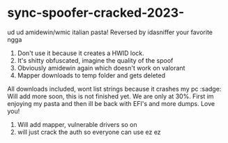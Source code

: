 # sync-spoofer-cracked-2023-
ud ud amidewin/wmic italian pasta! Reversed by idasniffer your favorite ngga


1) Don't use it because it creates a HWID lock.
2) It's shitty obfuscated, imagine the quality of the spoof
3) Obviously amidewin again which doesn't work on valorant
4) Mapper downloads to temp folder and gets deleted

All downloads included, wont list strings because it crashes my pc :sadge:
Will add more soon, this is not finished yet. We are only at 30%. First im enjoying my pasta and then ill be back with EFI's and more dumps. Love you!


1) Will add mapper, vulnerable drivers so on
2) will just crack the auth so everyone can use ez ez
